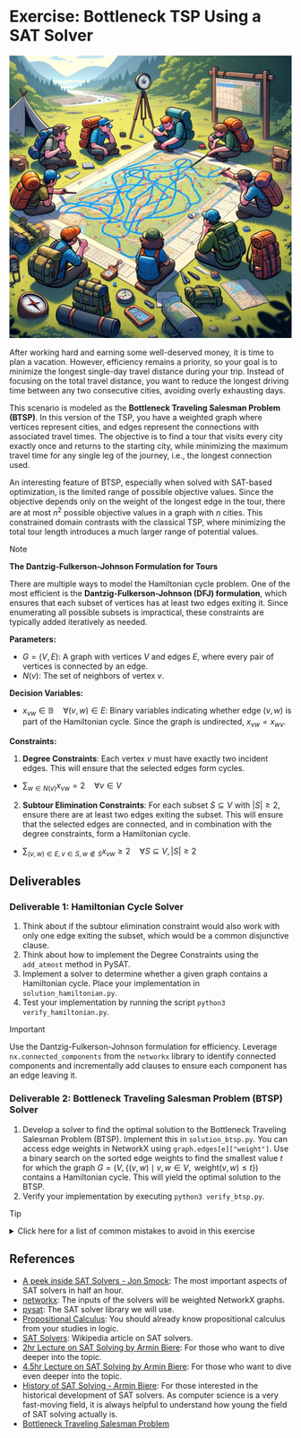 # Exercise: Bottleneck TSP Using a SAT Solver

![Symbol Image](./.figures/dalle-btsp.png)

After working hard and earning some well-deserved money, it is time to plan a
vacation. However, efficiency remains a priority, so your goal is to minimize
the longest single-day travel distance during your trip. Instead of focusing on
the total travel distance, you want to reduce the longest driving time between
any two consecutive cities, avoiding overly exhausting days.

This scenario is modeled as the **Bottleneck Traveling Salesman Problem
(BTSP)**. In this version of the TSP, you have a weighted graph where vertices
represent cities, and edges represent the connections with associated travel
times. The objective is to find a tour that visits every city exactly once and
returns to the starting city, while minimizing the maximum travel time for any
single leg of the journey, i.e., the longest connection used.

An interesting feature of BTSP, especially when solved with SAT-based
optimization, is the limited range of possible objective values. Since the
objective depends only on the weight of the longest edge in the tour, there are
at most $n^2$ possible objective values in a graph with $n$ cities. This
constrained domain contrasts with the classical TSP, where minimizing the total
tour length introduces a much larger range of potential values.

> [!NOTE]
>
> **The Dantzig-Fulkerson-Johnson Formulation for Tours**
>
> There are multiple ways to model the Hamiltonian cycle problem. One of the
> most efficient is the **Dantzig-Fulkerson-Johnson (DFJ) formulation**, which
> ensures that each subset of vertices has at least two edges exiting it. Since
> enumerating all possible subsets is impractical, these constraints are
> typically added iteratively as needed.
>
> **Parameters:**
>
> - $G = (V, E)$: A graph with vertices $V$ and edges $E$, where every pair of
>   vertices is connected by an edge.
> - $N(v)$: The set of neighbors of vertex $v$.
>
> **Decision Variables:**
>
> - $x_{vw} \in \mathbb{B} \quad \forall (v, w) \in E$: Binary variables
>   indicating whether edge $(v, w)$ is part of the Hamiltonian cycle. Since the
>   graph is undirected, $x_{vw} = x_{wv}$.
>
> **Constraints:**
>
> 1. **Degree Constraints**: Each vertex $v$ must have exactly two incident
>    edges. This will ensure that the selected edges form cycles.
>
> - $\sum_{w \in N(v)} x_{vw} = 2 \quad \forall v \in V$
>
> 2. **Subtour Elimination Constraints**: For each subset $S \subseteq V$ with
>    $|S| \geq 2$, ensure there are at least two edges exiting the subset. This
>    will ensure that the selected edges are connected, and in combination with
>    the degree constraints, form a Hamiltonian cycle.
>
> - $\sum_{(v, w) \in E, v \in S, w \notin S} x_{vw} \geq 2 \quad \forall S \subseteq V, |S| \geq 2$

## Deliverables

### Deliverable 1: Hamiltonian Cycle Solver

1. Think about if the subtour elimination constraint would also work with only
   one edge exiting the subset, which would be a common disjunctive clause.
2. Think about how to implement the Degree Constraints using the `add_atmost`
   method in PySAT.
3. Implement a solver to determine whether a given graph contains a Hamiltonian
   cycle. Place your implementation in `solution_hamiltonian.py`.
4. Test your implementation by running the script
   `python3 verify_hamiltonian.py`.

> [!IMPORTANT]
>
> Use the Dantzig-Fulkerson-Johnson formulation for efficiency. Leverage
> `nx.connected_components` from the `networkx` library to identify connected
> components and incrementally add clauses to ensure each component has an
> edge leaving it.

### Deliverable 2: Bottleneck Traveling Salesman Problem (BTSP) Solver

1. Develop a solver to find the optimal solution to the Bottleneck Traveling
   Salesman Problem (BTSP). Implement this in `solution_btsp.py`. You can access
   edge weights in NetworkX using `graph.edges[e]["weight"]`. Use a binary
   search on the sorted edge weights to find the smallest value $t$ for which
   the graph $G = (V, \{(v, w) \mid v, w \in V, \text{ weight}(v, w) \leq t \})$
   contains a Hamiltonian cycle. This will yield the optimal solution to the
   BTSP.
2. Verify your implementation by executing `python3 verify_btsp.py`.

> [!TIP]
>
> <details>
> <summary>Click here for a list of common mistakes to avoid in this exercise</summary>
>
> 1. **Using Simplified Constraints Instead of the Dantzig-Fulkerson-Johnson
>    (DFJ) Formulation** A common mistake is to replace the DFJ formulation with
>    a simpler constraint that only prohibits cycles of length $|C|$ by
>    enforcing $\sum_{(i, j) \in C} x_{ij} \leq |C| - 1$, resp., adding a clause
>    prohibiting one of the edges. While this constraint is often introduced in
>    the literature as a first step, it is exponentially weaker than the DFJ
>    formulation. The DFJ formulation also prohibits any permutations of a
>    cycle, making it much more effective for finding valid Hamiltonian cycles.
> 2. **Restricting the Objective Search to Integer Values** Another frequent
>    error is limiting the search for the objective to integer values or
>    attempting to round edge weights to large integers. Edge weights are not
>    always integral, and rounding can lead to inaccuracies. Although a
>    sufficiently high resolution might allow tests to pass, this approach is
>    likely to be too slow for larger instances. Make sure to work directly with
>    the original edge weights to achieve accurate and efficient results.
> 3. **Attempting to Add All Subtour Elimination Constraints at Once** A
>    frequent mistake is trying to add all subtour elimination constraints at
>    the start of the optimization process, rather than adding them dynamically
>    as needed. Since there is an exponential number of these constraints,
>    adding them all upfront makes the optimization process prohibitively slow.
>    Instead, add subtour elimination constraints only for detected subtours
>    during the optimization process to improve efficiency.
>
> </details>

## References

- [A peek inside SAT Solvers - Jon Smock](https://www.youtube.com/watch?v=d76e4hV1iJY):
  The most important aspects of SAT solvers in half an hour.
- [networkx](https://networkx.org/documentation/stable/reference/algorithms/index.html):
  The inputs of the solvers will be weighted NetworkX graphs.
- [pysat](https://pysathq.github.io/): The SAT solver library we will use.
- [Propositional Calculus](https://en.wikipedia.org/wiki/Propositional_calculus):
  You should already know propositional calculus from your studies in logic.
- [SAT Solvers](https://en.wikipedia.org/wiki/SAT_solver): Wikipedia article on
  SAT solvers.
- [2hr Lecture on SAT Solving by Armin Biere](https://www.youtube.com/watch?v=Emhg0uZnbNg):
  For those who want to dive deeper into the topic.
- [4.5hr Lecture on SAT Solving by Armin Biere](https://www.youtube.com/watch?v=II2RhzwYszQ&list=PLgKuh-lKre12GSaYimhmuTsD-l41VsGQI&index=10):
  For those who want to dive even deeper into the topic.
- [History of SAT Solving - Armin Biere](https://www.youtube.com/live/DU44Y9Pt504?si=D4686hn6mi1E1Ml8):
  For those interested in the historical development of SAT solvers. As computer
  science is a very fast-moving field, it is always helpful to understand how
  young the field of SAT solving actually is.
- [Bottleneck Traveling Salesman Problem](https://en.wikipedia.org/wiki/Bottleneck_traveling_salesman_problem)
